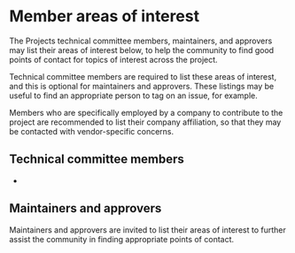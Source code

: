 # Member areas of interest

The Projects technical committee members, maintainers, and approvers
may list their areas of interest below, to help the community to find
good points of contact for topics of interest across the project.

Technical committee members are required to list these areas of
interest, and this is optional for maintainers and approvers. These
listings may be useful to find an appropriate person to tag on an
issue, for example.

Members who are specifically employed by a company to contribute to
the project are recommended to list their company
affiliation, so that they may be contacted with vendor-specific
concerns.

## Technical committee members

<!-- ### [_Your name here_](https://github.com/your_name), Your Company -->

-

## Maintainers and approvers

Maintainers and approvers are invited to list their areas of interest
to further assist the community in finding appropriate points of
contact.

<!-- ### [_Your name here_](https://github.com/your_name), Your Company -->
